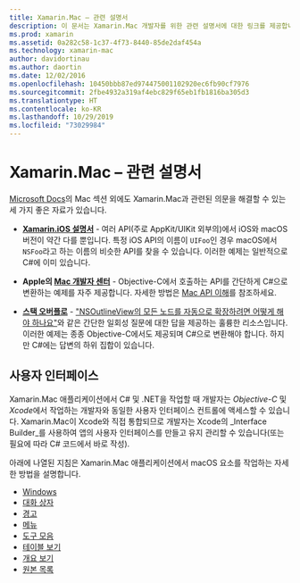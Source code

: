 ```yaml
---
title: Xamarin.Mac – 관련 설명서
description: 이 문서는 Xamarin.Mac 개발자를 위한 관련 설명서에 대한 링크를 제공합니다. Xamarin.iOS 설명서, Apple의 Mac 개발자 센터 및 Xamarin.Mac으로 사용자 인터페이스를 작성하는 방법을 설명하는 다양한 안내서를 제공합니다.
ms.prod: xamarin
ms.assetid: 0a282c58-1c37-4f73-8440-85de2daf454a
ms.technology: xamarin-mac
author: davidortinau
ms.author: daortin
ms.date: 12/02/2016
ms.openlocfilehash: 10450bbb87ed974475001102920ec6fb90cf7976
ms.sourcegitcommit: 2fbe4932a319af4ebc829f65eb1fb1816ba305d3
ms.translationtype: HT
ms.contentlocale: ko-KR
ms.lasthandoff: 10/29/2019
ms.locfileid: "73029984"
---
```

# <a name="xamarinmac-related-documentation"></a>Xamarin.Mac – 관련 설명서

[Microsoft Docs](~/mac/get-started/index.md)의 Mac 섹션 외에도 Xamarin.Mac과 관련된 의문을 해결할 수 있는 세 가지 좋은 자료가 있습니다.

- [**Xamarin.iOS 설명서**](~/ios/get-started/index.md) - 여러 API(주로 AppKit/UIKit 외부의)에서 iOS와 macOS 버전이 약간 다를 뿐입니다. 특정 iOS API의 이름이 `UIFoo`인 경우 macOS에서 `NSFoo`라고 하는 이름의 비슷한 API를 찾을 수 있습니다. 이러한 예제는 일반적으로 C#에 이미 있습니다.

- **Apple의 [Mac 개발자 센터](https://developer.apple.com/devcenter/mac/)** - Objective-C에서 호출하는 API를 간단하게 C#으로 변환하는 예제를 자주 제공합니다. 자세한 방법은 [Mac API 이해](~/mac/app-fundamentals/mac-apis.md)를 참조하세요.

- [**스택 오버플로**](https://stackoverflow.com/) - ["NSOutlineView의 모든 노드를 자동으로 확장하려면 어떻게 해야 하나요"](https://stackoverflow.com/questions/519751/nsoutlineview-auto-expand-all-nodes)와 같은 간단한 일회성 질문에 대한 답을 제공하는 훌륭한 리소스입니다. 이러한 예제는 종종 Objective-C에서도 제공되며 C#으로 변환해야 합니다. 하지만 C#에는 답변의 하위 집합이 있습니다.

## <a name="user-interface"></a>사용자 인터페이스

Xamarin.Mac 애플리케이션에서 C# 및 .NET을 작업할 때 개발자는 *Objective-C* 및 *Xcode*에서 작업하는 개발자와 동일한 사용자 인터페이스 컨트롤에 액세스할 수 있습니다. Xamarin.Mac이 Xcode와 직접 통합되므로 개발자는 Xcode의 _Interface Builder_를 사용하여 앱의 사용자 인터페이스를 만들고 유지 관리할 수 있습니다(또는 필요에 따라 C# 코드에서 바로 작성).

아래에 나열된 지침은 Xamarin.Mac 애플리케이션에서 macOS 요소를 작업하는 자세한 방법을 설명합니다.

- [Windows](~/mac/user-interface/window.md)
- [대화 상자](~/mac/user-interface/dialog.md)
- [경고](~/mac/user-interface/alert.md)
- [메뉴](~/mac/user-interface/menu.md)
- [도구 모음](~/mac/user-interface/toolbar.md)
- [테이블 보기](~/mac/user-interface/table-view.md)
- [개요 보기](~/mac/user-interface/outline-view.md)
- [원본 목록](~/mac/user-interface/source-list.md)

